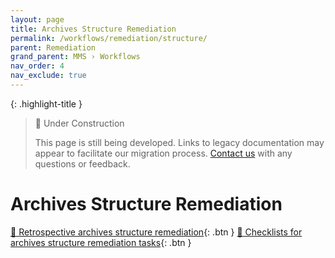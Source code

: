 ```yaml
---
layout: page
title: Archives Structure Remediation
permalink: /workflows/remediation/structure/
parent: Remediation
grand_parent: MMS › Workflows
nav_order: 4
nav_exclude: true
---
```


{: .highlight-title }
> 🚧 Under Construction
>
> This page is still being developed. Links to legacy documentation may appear to facilitate our migration process. [Contact us](/metadata-documentation/contact/) with any questions or feedback.

# Archives Structure Remediation
[📄 Retrospective archives structure remediation](https://docs.google.com/document/d/1nUo_npW_UjwbPnXO5rpw-7u69dWYOCHa2R4VM--KTcU/edit){: .btn }
[📄 Checklists for archives structure remediation tasks](https://docs.google.com/document/d/1Rs4dMB7AkGLr14-d06a60NUYPhHLesIoQHlfEHwBjTA/edit){: .btn }